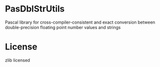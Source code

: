# PasDblStrUtils
Pascal library for cross-compiler-consistent and exact conversion between double-precision floating point number values and strings
# License
zlib licensed 

